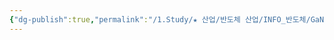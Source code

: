 ```yaml
---
{"dg-publish":true,"permalink":"/1.Study/★ 산업/반도체 산업/INFO_반도체/GaN/","created":"2024-11-20T21:02:28.102+09:00","updated":"2025-06-03T20:07:20.045+09:00"}
---
```


